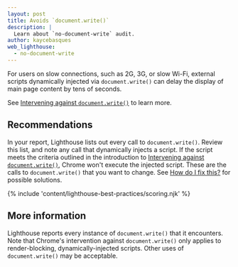```yaml
---
layout: post
title: Avoids `document.write()`
description: |
  Learn about `no-document-write` audit.
author: kaycebasques
web_lighthouse:
  - no-document-write
---
```


For users on slow connections, such as 2G, 3G, or slow Wi-Fi, external
scripts dynamically injected via `document.write()` can delay the display of
main page content by tens of seconds.

See [Intervening against `document.write()`](https://developers.google.com/web/updates/2016/08/removing-document-write) to learn more.

## Recommendations

In your report, Lighthouse lists out every call to `document.write()`.
Review this list, and note any call that dynamically injects a script.
If the script meets the criteria outlined in the introduction to
[Intervening against `document.write()`](https://developers.google.com/web/updates/2016/08/removing-document-write), Chrome won't execute the
injected script. These are the calls to `document.write()` that you want
to change. See [How do I fix this?](https://developers.google.com/web/updates/2016/08/removing-document-write#how_do_i_fix_this) for possible solutions. 

{% include 'content/lighthouse-best-practices/scoring.njk' %}

## More information

Lighthouse reports every instance of `document.write()` that it encounters.
Note that Chrome's intervention against `document.write()` only applies to
render-blocking, dynamically-injected scripts. Other uses of `document.write()`
may be acceptable.
